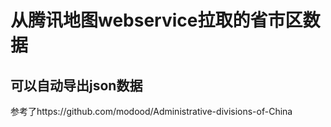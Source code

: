 #  从腾讯地图webservice拉取的省市区数据

## 可以自动导出json数据



参考了https://github.com/modood/Administrative-divisions-of-China